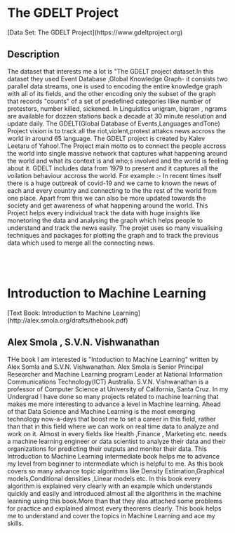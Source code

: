<h1>The GDELT Project</h1>
[Data Set: The GDELT Project](https://www.gdeltproject.org) <br/>
<h2>Description</h2>
The dataset that interests me a lot is "The GDELT project dataset.In this dataset they used Event Database ,Global Knowledge Graph- it consists two parallel data
 streams, one is used to encoding the entire knowledge graph with all of its fields,
and the other encoding only the subset of the graph that records "counts" of a set of predefined categories llike number of protestors, number killed, sickened.
In Linguistics unigram, bigram , ngrams are available for dozzen stations back a decade at 30 minute resolution and update daily.   
The GDELT(Global Database of Events,Languages andTone) Project vision is to track all the riot,violent,protest attakcs news accross the world in around 65 language.
The GDELT project is created by Kalev Leetaru of Yahoo!.The Project main motto os to connect the people accross the world into single massive network that captures 
what happening around the world and what its context is and who;s involved and the world is feeling about it.
GDELT includes data from 1979 to present and it captures all the voilation behaviour accross the world.
For example :- In recent times itself there is a huge outbreak of covid-19 and we came to known the news of each and every country and connecting to the the rest of
the world from one place.
Apart from this we can also be more updated towards the society and get awareness of what happening around the world. 
This Project helps every individual track the data with huge insights like monetoring the data and analysing the graph which helps people to understand and track the news easily.
The projet uses so many visualising techniques and packages for plotting the graph and to track the previous data which used to merge all the connecting news.

<br />
<br />
<br />
<br />




<h1>Introduction to Machine Learning</h1>
[Text Book: Introduction to Machine Learning](http://alex.smola.org/drafts/thebook.pdf) <br/>
<h2>Alex Smola , S.V.N. Vishwanathan</h2>
THe book I am interested is "Intoduction to Machine Learning" written by Alex Somla and S.V.N. Vishwanathan.
Alex Smola is Senior Principal Researcher and Machine Learning program Leader at National Information Communications Technology(ICT) Australia.
S.V.N. Vishwanathan is a professor of Computer Science at University of California, Santa Cruz.
In my Undergrad I have done so many projects related to machine learning that makes me more interesting to advance a level in Machine learning.
Ahead of that Data Science and Machine Learning is the most emerging technology now-a-days that boost me to set a career in this field, rather than
that in this field where we can work on real time data to analyze and work on it. Almost in every fields like Health ,Finance , Marketing etc. needs
a machine learning engineer or data scientist to analyze their data and their organizations for predicting their outputs and moniter their data.   
This Introduction to Machine Learning intermediate book helps me to advance my level from beginner to intermediate which is helpful to me.
As this book covers so many advance topic algorithms like Density Estimation,Graphical models,Conditional densities ,Linear models etc. 
In this book every algorithm is explained very clearly with an example which understands quickly and easily and introduced almost all the algorithms
in the machine learning using this book.More than that they also attached some problems for practice  and explained almost every theorems clearly.
This book helps me to understand and cover the topics in Machine Learning and ace my skills.

